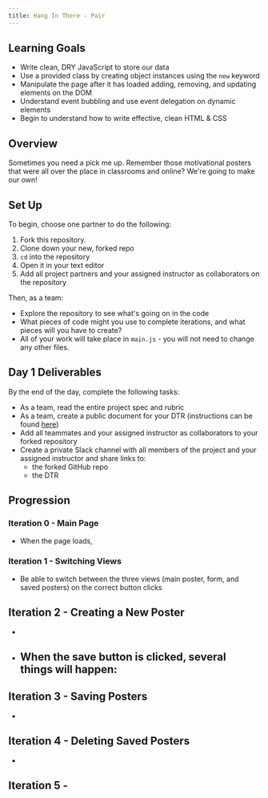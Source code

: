 ```yaml
---
title: Hang In There - Pair
---
```


## Learning Goals

* Write clean, DRY JavaScript to store our data
* Use a provided class by creating object instances using the `new` keyword
* Manipulate the page after it has loaded adding, removing, and updating elements on the DOM
* Understand event bubbling and use event delegation on dynamic elements
* Begin to understand how to write effective, clean HTML & CSS

## Overview

Sometimes you need a pick me up. Remember those motivational posters that were all over the place in classrooms and online? We're going to make our own!

## Set Up

To begin, choose one partner to do the following:

1. Fork this repository.
2. Clone down your new, forked repo
3. `cd` into the repository
4. Open it in your text editor
5. Add all project partners and your assigned instructor as collaborators on the repository

Then, as a team:

* Explore the repository to see what's going on in the code
* What pieces of code might you use to complete iterations, and what pieces will you have to create?
* All of your work will take place in `main.js` - you will not need to change any other files.

## Day 1 Deliverables

By the end of the day, complete the following tasks:

* As a team, read the entire project spec and rubric
* As a team, create a public document for your DTR (instructions can be found [here](https://github.com/turingschool/career-development-curriculum/blob/master/module_one/dtr_guidelines_memo.md))
* Add all teammates and your assigned instructor as collaborators to your forked repository
* Create a private Slack channel with all members of the project and your assigned instructor and share links to:
  - the forked GitHub repo
  - the DTR

## Progression

### Iteration 0 - Main Page

- When the page loads, 

### Iteration 1 - Switching Views

- Be able to switch between the three views (main poster, form, and saved posters) on the correct button clicks

## Iteration 2 - Creating a New Poster

- 
- When the save button is clicked, several things will happen:
  - 

## Iteration 3 - Saving Posters

- 

## Iteration 4 - Deleting Saved Posters

- 

## Iteration 5 - 